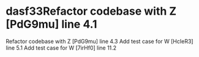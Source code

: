 # dasf33Refactor codebase with Z [PdG9mu] line 4.1
Refactor codebase with Z [PdG9mu] line 4.3
Add test case for W [HcIeR3] line 5.1
Add test case for W [7irHf0] line 11.2
